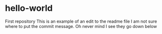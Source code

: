 # hello-world
First repository
This is an example of an edit to the readme file
I am not sure where to put the commit message.
Oh never mind I see they go down below
